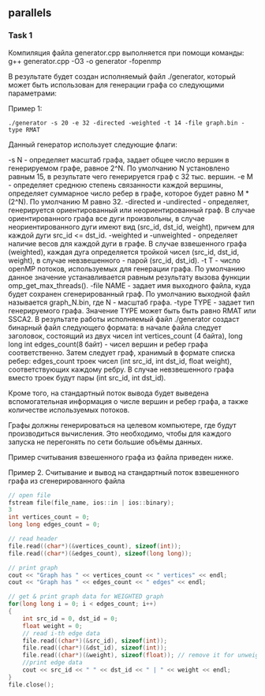 ## parallels

### Task 1
Компиляция файла generator.cpp выполняется при помощи команды: g++ generator.cpp -O3 -o generator -fopenmp

В результате будет создан исполняемый файл ./generator, который может быть использован для генерации графа со следующими параметрами:

Пример 1:
```
./generator -s 20 -e 32 -directed -weighted -t 14 -file graph.bin -type RMAT
```
Данный генератор использует следующие флаги:

-s N - определяет масштаб графа, задает общее число вершин в генерируемом графе, равное 2^N. По умолчанию N установлено равным 15, в результате чего генерируется граф с 32 тыс. вершин.
-e M - определяет среднюю степень связанности каждой вершины, определяет суммарное число ребер в графе, которое будет равно M * (2^N). По умолчанию M равно 32.
-directed и -undirected - определяет, генерируется ориентированный или неориентированный граф. В случае ориентированного графа все дуги произвольны, в случае неориентированного дуги имеют вид (src_id, dst_id, weight), причем для каждой дуги src_id <= dst_id.
-weighted и -unweighted - определяет наличие весов для каждой дуги в графе. В случае взвешенного графа (weighted), каждая дуга определяется тройкой чисел (src_id, dst_id, weight), в случае невзвешенного - парой (src_id, dst_id).
-t T - число openMP потоков, используемых для генерации графа. По умолчанию данное значение устанавливается равным результату вызова функции omp_get_max_threads().
-file NAME - задает имя выходного файла, куда будет сохранен сгенерированный граф. По умолчанию выходной файл называется graph_N.bin, где N - масштаб графа.
-type TYPE - задает тип генерируемого графа. Значение TYPE может быть быть равно RMAT или SSCA2.
В результате работы исполняемый файл ./generator создаст бинарный файл следующего формата: в начале файла следует заголовок, состоящий из двух чисел int vertices_count (4 байта), long long int edges_count(8 байт) - чисел вершин и ребер графа соответственно. Затем следует граф, хранимый в формате списка ребер: edges_count троек чисел (int src_id, int dst_id, float weight), соответствующих каждому ребру. В случае невзвешенного графа вместо троек будут пары (int src_id, int dst_id).

Кроме того, на стандартный поток вывода будет выведена вспомогательная информация о числе вершин и ребер графа, а также количестве используемых потоков.

Графы должны генерироваться на целевом компьютере, где будут производиться вычисления. Это необходимо, чтобы для каждого запуска не перегонять по сети большие объёмы данных.

Пример считывания взвешенного графа из файла приведен ниже.

Пример 2. Считывание и вывод на стандартный поток взвешенного графа из сгенерированного файла
```C++
// open file
fstream file(file_name, ios::in | ios::binary);
3
int vertices_count = 0;
long long edges_count = 0;

// read header
file.read((char*)(&vertices_count), sizeof(int));
file.read((char*)(&edges_count), sizeof(long long));

// print graph
cout << "Graph has " << vertices_count << " vertices" << endl;
cout << "Graph has " << edges_count << " edges" << endl;

// get & print graph data for WEIGHTED graph
for(long long i = 0; i < edges_count; i++)
{
    int src_id = 0, dst_id = 0;
    float weight = 0;
    // read i-th edge data
    file.read((char*)(&src_id), sizeof(int));
    file.read((char*)(&dst_id), sizeof(int));
    file.read((char*)(&weight), sizeof(float)); // remove it for unweighed graph
    //print edge data
    cout << src_id << " " << dst_id << " | " << weight << endl;
}
file.close();
```
